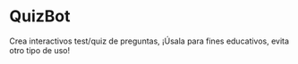 # QuizBot

Crea interactivos test/quiz de preguntas, ¡Úsala para fines educativos, evita otro tipo de uso!
